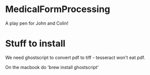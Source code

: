 # MedicalFormProcessing
A play pen for John and Colin!

# Stuff to install
We need ghostscript to convert pdf to tiff - tesseract won't eat pdf.

On the macbook do 'brew install ghostscript'

